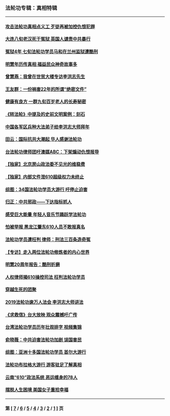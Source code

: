 ### 法轮功专辑：真相特辑
---
#### [攻击法轮功真相点义工 歹徒再被加控仇恨犯罪](../../pages/nf4389/n13601019.md?05310430) 
#### [大连八旬老汉死于冤狱 英国人谴责中共暴行](../../pages/nf4389/n13480118.md?05310430) 
#### [冤狱4年 七旬法轮功学员马和在兰州监狱遭酷刑](../../pages/nf4389/n13304688.md?05310430) 
#### [明慧年历传真相 福益民众神奇故事多](../../pages/nf4389/n13294545.md?05310430) 
#### [曾慧燕：我曾在世贸大楼专访李洪志先生](../../pages/nf4389/n12898729.md?05310430) 
#### [王友群：一份祸害22年的所谓“绝密文件”](../../pages/nf4389/n12871750.md?05310430) 
#### [健康有良方 一群九旬百岁老人的长寿秘密](../../pages/nf4389/n12847475.md?05310430) 
#### [《转法轮》中提及的史前文明案例：刻石](../../pages/nf4389/n12758577.md?05310430) 
#### [中国各军区兵种大法弟子给李洪志大师拜年](../../pages/nf4389/n12750047.md?05310430) 
#### [田云：国际抗共大潮起 华人感谢法轮功](../../pages/nf4389/n12357708.md?05310430) 
#### [台法轮功律师团吁澳媒ABC：下架煽动仇恨报导](../../pages/nf4389/n12279917.md?05310430) 
#### [【独家】北京房山政法委不见光的维稳费](../../pages/nf4389/n12031979.md?05310430) 
#### [【独家】内部文件泄610超级权力未终止](../../pages/nf4389/n12023895.md?05310430) 
#### [组图：34国法轮功学员大游行 吁停止迫害](../../pages/nf4389/n11492658.md?05310430) 
#### [归正：中共邪政——下达指标抓人](../../pages/nf4389/n11474770.md?05310430) 
#### [感受巨大能量 年轻人音乐节踊跃学法轮功](../../pages/nf4389/n11441981.md?05310430) 
#### [怕被举报 黑龙江肇东610人员不敢报真名](../../pages/nf4389/n11436499.md?05310430) 
#### [法轮功学员遭枉判 律师：刑法三百条造奇冤](../../pages/nf4389/n11433943.md?05310430) 
#### [【专访】走入两位法轮功修炼者的内心世界](../../pages/nf4389/n11415623.md?05310430) 
#### [明慧20周年报告：酷刑折磨](../../pages/nf4389/n11387954.md?05310430) 
#### [人权律师揭610操控司法 枉判法轮功学员](../../pages/nf4389/n11313370.md?05310430) 
#### [穿越生死的团聚](../../pages/nf4389/n11258922.md?05310430) 
#### [2019法轮功逾万人法会 李洪志大师讲法](../../pages/nf4389/n11265303.md?05310430) 
#### [《求救信》台大放映 观众震撼吁广传](../../pages/nf4389/n10922251.md?05310430) 
#### [台湾法轮功学员历年壮观排字 视频集锦](../../pages/nf4389/n10878789.md?05310430) 
#### [俞晓薇：中共迫害法轮功加剧 误国害民](../../pages/nf4389/n10859260.md?05310430) 
#### [组图：亚洲十多国法轮功学员 首尔大游行](../../pages/nf4389/n10781149.md?05310430) 
#### [法轮功布拉格大游行 游客驻足了解真相](../../pages/nf4389/n10749360.md?05310430) 
#### [云南“610”政法系统 恶运缠身的78人](../../pages/nf4389/n10747534.md?05310430) 
#### [摆脱人生困境 美国女子重拾幸福](../../pages/nf4389/n10688678.md?05310430) 

---
#### 第 [ [7](./7.md?05310430) / [6](./6.md?05310430) / [5](./5.md?05310430) / [4](./4.md?05310430) / [3](./3.md?05310430) / [2](./2.md?05310430) / [1](./1.md?05310430) ] 页
